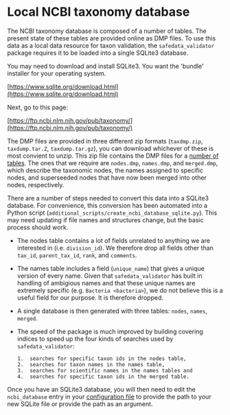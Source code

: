 # Local NCBI taxonomy database

The NCBI taxonomy database is composed of a number of tables. The
present state of these tables are provided online as DMP files. To use
this data as a local data resource for taxon validation, the `safedata_validator`
package requires it to be loaded into a single SQLite3 database.

You may need to download and install SQLite3. You want the 'bundle' installer
for your operating system.

[https://www.sqlite.org/download.html](https://www.sqlite.org/download.html)

Next, go to this page:

[https://ftp.ncbi.nlm.nih.gov/pub/taxonomy/](https://ftp.ncbi.nlm.nih.gov/pub/taxonomy/)

The DMP files are provided in three different zip formats (`taxdmp.zip`, `taxdump.tar.Z`,
`taxdump.tar.gz`), you can download whichever of these is most convient to unzip.
This zip file contains the DMP files for a [number of tables](https://ftp.ncbi.nlm.nih.gov/pub/taxonomy/taxdump_readme.txt). The ones that we require are `nodes.dmp`, `names.dmp`, and `merged.dmp`, which
describe the taxonomic nodes, the names assigned to specific nodes, and superseeded nodes that have
now been merged into other nodes, respectively.

There are a number of steps needed to convert this data into a SQLite3 database. For convenience, this conversion has been automated into a Python script (`additional_scripts/create_ncbi_database_sqlite.py`). This may need updating if file names and structures change, but the basic process should work.

* The nodes table contains a lot of fields unrelated to anything we are interested in (i.e. `division_id`). We therefore drop all fields other than `tax_id`, `parent_tax_id`, `rank`, and `comments`.

* The names table includes a field (`unique_name`) that gives a unique version of every name. Given that `safedata_validator` has built in handling of ambigious names and that these unique names are extremely specific (e.g. `Bacteria <bacteria>`), we do not believe this is a useful field for our purpose. It is therefore dropped.

* A single database is then generated with three tables: `nodes`, `names`, `merged`.

* The speed of the package is much improved by building covering indices to
   speed up the four kinds of searches used by `safedata_validator`:

      1.  searches for specific taxon ids in the nodes table,
      2.  searches for taxon names in the names table,
      3.  searches for scientific names in the names tables and
      4.  searches for specific taxon ids in the merged table.

Once you have an SQLite3 database, you will then need to edit the `ncbi_database`
entry in your [configuration file](configuration.md) to provide the path to your
new SQLite file or provide the path as an argument.
